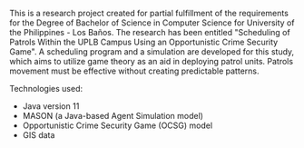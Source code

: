 This is a research project created for partial fulfillment of the requirements for the Degree of Bachelor of Science in Computer Science for University of the Philippines - Los Baños. The research has been entitled "Scheduling of Patrols Within the UPLB Campus
Using an Opportunistic Crime Security Game". A scheduling program and a simulation are developed for this study, which aims to utilize game theory as an aid in deploying patrol units. Patrols movement must be effective without creating predictable patterns. 

Technologies used:
- Java version 11
- MASON (a Java-based Agent Simulation model)
- Opportunistic Crime Security Game (OCSG) model
- GIS data

